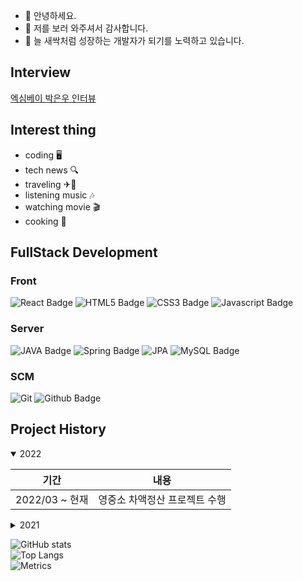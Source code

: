 - 👋 안녕하세요.
- 👀 저를 보러 와주셔서 감사합니다.
- 🌱 늘 새싹처럼 성장하는 개발자가 되기를 노력하고 있습니다.

## Interview

[엑심베이 박은우 인터뷰](https://www.jobkorea.co.kr/starter/interview/View/21592)

## Interest thing

- coding 🖥
- tech news 🔍
- traveling ✈🚄
- listening music 🎶
- watching movie 🎬
- cooking 🍳

## FullStack Development
### Front
![React Badge](https://img.shields.io/badge/React-61DAFB?style=flat-square&logo=react&logoColor=black)
![HTML5 Badge](https://img.shields.io/badge/html5-%23E34F26.svg?style=flat-square&logo=html5&logoColor=black) 
![CSS3 Badge](https://img.shields.io/badge/CSS3-1572B6?style=flat-square&logo=CSS3&logoColor=black) 
![Javascript Badge](https://img.shields.io/badge/JavaScript-F7DF1E?style=flat-square&logo=javascript&logoColor=black)

### Server
![JAVA Badge](https://img.shields.io/badge/Java-ED8B00?style=flat-square&logo=java&logoColor=black) 
![Spring Badge](https://img.shields.io/badge/Spring-6DB33F?style=flat-square&logo=spring&logoColor=white) 
![JPA](https://img.shields.io/badge/JPA-6DB33F?style=flat-square&logo=JPA&logoColor=white)
![MySQL Badge](https://img.shields.io/badge/MySQL-00000F?style=flat-square&logo=mysql&logoColor=white)

### SCM
![Git](https://img.shields.io/badge/git-%23F05033.svg?style=flat-square&logo=git&logoColor=white)
![Github Badge](https://img.shields.io/badge/github-%23121011.svg?style=flat-square&logo=github&logoColor=white)
 

## Project History
<details open>
  <summary>2022</summary>
  <div markdown="1">

| 기간           | 내용                                                                            |
|--------------|---------------------------------------------------------------------------------|
| 2022/03 ~ 현재 | 영중소 차액정산 프로젝트 수행                                                     |
  </div>
</details>
<details>
  <summary>2021</summary>
  <div markdown="1">

| 기간              | 내용                                                         |
| ----------------- | ------------------------------------------------------------ |
| 2021/01 ~ 현재 (1년) | 유지보수 및 신규 서비스 개발 |


  </div>
</details>

![GitHub stats](https://github-readme-stats.vercel.app/api?username=ieunune&show_icons=true&theme=dracula)
<br/>
![Top Langs](https://github-readme-stats.vercel.app/api/top-langs/?username=ieunune&layout=compact=count_private=true)
<br/>
![Metrics](https://metrics.lecoq.io/ieunune?template=classic&config.timezone=Asia%2FSeoul&config.animated=true)
